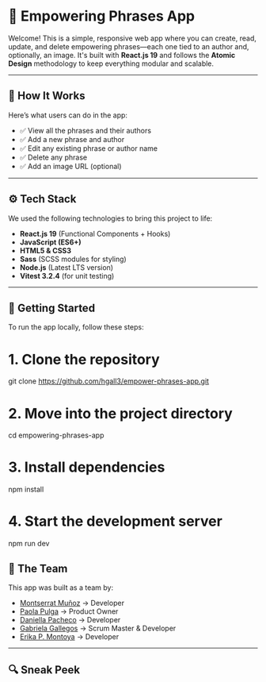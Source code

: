 # 🌱 Empowering Phrases App

Welcome! This is a simple, responsive web app where you can create, read, update, and delete empowering phrases—each one tied to an author and, optionally, an image. It's built with **React.js 19** and follows the **Atomic Design** methodology to keep everything modular and scalable.

---

## 🧠 How It Works

Here’s what users can do in the app:

- ✅ View all the phrases and their authors  
- ✅ Add a new phrase and author  
- ✅ Edit any existing phrase or author name  
- ✅ Delete any phrase  
- ✅ Add an image URL (optional)

---

## ⚙️ Tech Stack

We used the following technologies to bring this project to life:

- **React.js 19** (Functional Components + Hooks)
- **JavaScript (ES6+)**
- **HTML5 & CSS3**
- **Sass** (SCSS modules for styling)
- **Node.js** (Latest LTS version)
- **Vitest 3.2.4** (for unit testing)

---

## 🧾 Getting Started

To run the app locally, follow these steps:

# 1. Clone the repository
git clone https://github.com/hgall3/empower-phrases-app.git

# 2. Move into the project directory
cd empowering-phrases-app

# 3. Install dependencies
npm install

# 4. Start the development server
npm run dev

## 👥 The Team

This app was built as a team by:

* [Montserrat Muñoz](https://github.com/Montc027) → Developer
* [Paola Pulga](https://github.com/Pao-Pul) → Product Owner
* [Daniella Pacheco](https://github.com/DaniPacheco8) → Developer
* [Gabriela Gallegos](https://github.com/hgall3) → Scrum Master & Developer
* [Erika P. Montoya](https://github.com/DevErika) → Developer

---


## 🔍 Sneak Peek
